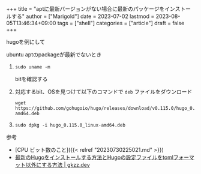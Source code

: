 +++
title = "aptに最新バージョンがない場合に最新のパッケージをインストールする"
author = ["Marigold"]
date = 2023-07-02
lastmod = 2023-08-05T13:46:34+09:00
tags = ["shell"]
categories = ["article"]
draft = false
+++

hugoを例にして

ubuntu aptのpackageが最新でないとき

1.  `sudo uname -m`

    bitを確認する
2.  対応するbit、OSを見つけて以下のコマンドで `deb` ファイルをダウンロード
    ```shell
    wget https://github.com/gohugoio/hugo/releases/download/v0.115.0/hugo_0.115.0_linux-amd64.deb
    ```
3.  `sudo dpkg -i hugo_0.115.0_linux-amd64.deb`

参考

-   [CPU ビット数のこと]({{< relref "20230730225021.md" >}})
-   [最新のHugoをインストールする方法とHugoの設定ファイルをtomlフォーマット以外にする方法 | gkzz.dev](https://gkzz.dev/posts/hugo-installation-on-ubuntu/)
